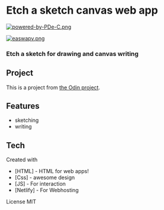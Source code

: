 # Etch a sketch canvas web app

[![powered-by-PDe-C.png](https://i.postimg.cc/TwtnTtkG/powered-by-PDe-C.png)](https://postimg.cc/zbRyjFZP)

[![easwapv.png](https://i.postimg.cc/5tv02dz5/easwapv.png)](https://postimg.cc/Z9bZwQV0)


### Etch a sketch for drawing and canvas writing

## Project
This is a project from [the Odin project](https://www.theodinproject.com/).

## Features
- sketching
- writing

## Tech
  Created with

- [HTML] - HTML for web apps!
- [Css] - awesome design
- [JS] - For interaction
- [Netlify] - For Webhosting

License
MIT